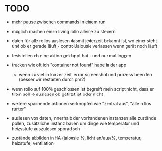 # TODO

- mehr pause zwischen commands in einem run
- möglich machen einen living rollo alleine zu steuern
- daten für alle rollos auslesen dasmit jederzeit bekannt ist, wo einer steht und ob er gerade läuft - controlJalousie verlassen wenn gerät noch läuft
- feststellen ob eine aktion geklappt hat - und nur mal loggen
- tracken wie oft ich "container not found" habe in der app
  - wenn zu viel in kurzer zeit, error screenshot und prozess beenden (besser wir restarten durch pm2)
- wenn rollo auf 100% geschlossen ist begreift mein script nicht, dass er tilten soll -> auslesen ob getiltet ist oder nicht
- weitere spannende aktionen verknüpfen wie "zentral aus", "alle rollos runter"

- auslesen von daten, innerhalb der vorhandenen instanzen alle zustände pollen, zusätzliche instanz bauen um dinge wie temperatur und heizsstufe auszulesen sporadisch
- zustände abbilden in HA (jalousie %, licht an/aus/%, temperatur, heizstufe, ventilation)

